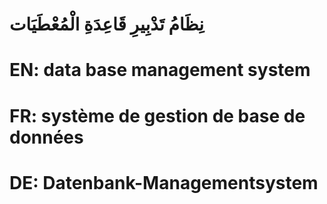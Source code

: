 # نِظَامُ تَدْبِيرِ قَاعِدَةِ الْمُعْطَيَات

# EN: data base management system

# FR: système de gestion de base de données

# DE: Datenbank-Managementsystem
